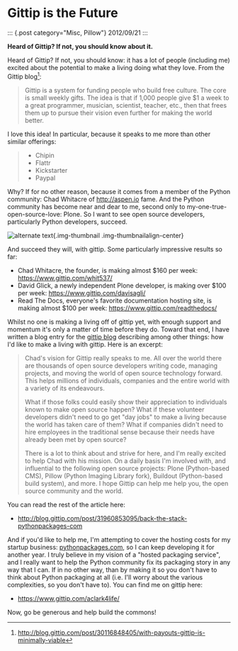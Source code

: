 # Gittip is the Future

::: {.post category="Misc, Pillow"}
2012/09/21
:::

**Heard of Gittip? If not, you should know about it.**

Heard of Gittip? If not, you should know: it has a lot of people
(including me) excited about the potential to make a living doing what
they love. From the Gittip blog[^1]:

> Gittip is a system for funding people who build free culture. The core
> is small weekly gifts. The idea is that if 1,000 people give \$1 a
> week to a great programmer, musician, scientist, teacher, etc., then
> that frees them up to pursue their vision even further for making the
> world better.

I love this idea! In particular, because it speaks to me more than other
similar offerings:

> -   Chipin
> -   Flattr
> -   Kickstarter
> -   Paypal

Why? If for no other reason, because it comes from a member of the
Python community: Chad Whitacre of <http://aspen.io> fame. And the
Python community has become near and dear to me, second only to
my-one-true-open-source-love: Plone. So I want to see open source
developers, particularly Python developers, succeed.

![alternate text](/images/gittip.png){.img-thumbnail
.img-thumbnailalign-center}

And succeed they will, with gittip. Some particularly impressive results
so far:

-   Chad Whitacre, the founder, is making almost \$160 per week:
    <https://www.gittip.com/whit537/>
-   David Glick, a newly independent Plone developer, is making over
    \$100 per week: <https://www.gittip.com/davisagli/>
-   Read The Docs, everyone\'s favorite documentation hosting site, is
    making almost \$100 per week: <https://www.gittip.com/readthedocs/>

Whilst no one is making a living off of gittip yet, with enough support
and momentum it\'s only a matter of time before they do. Toward that
end, I have written a blog entry for the [gittip
blog](http://blog.gittip.com) describing among other things: how I\'d
like to make a living with gittip. Here is an excerpt:

> Chad's vision for Gittip really speaks to me. All over the world there
> are thousands of open source developers writing code, managing
> projects, and moving the world of open source technology forward. This
> helps millions of individuals, companies and the entire world with a
> variety of its endeavours.
>
> What if those folks could easily show their appreciation to
> individuals known to make open source happen? What if these volunteer
> developers didn't need to go get "day jobs" to make a living because
> the world has taken care of them? What if companies didn't need to
> hire employees in the traditional sense because their needs have
> already been met by open source?
>
> There is a lot to think about and strive for here, and I'm really
> excited to help Chad with his mission. On a daily basis I'm involved
> with, and influential to the following open source projects: Plone
> (Python-based CMS), Pillow (Python Imaging Library fork), Buildout
> (Python-based build system), and more. I hope Gittip can help me help
> you, the open source community and the world.

You can read the rest of the article here:

-   <http://blog.gittip.com/post/31960853095/back-the-stack-pythonpackages-com>

And if you\'d like to help me, I\'m attempting to cover the hosting
costs for my startup business:
[pythonpackages.com](http://pythonpackages.com), so I can keep
developing it for another year. I truly believe in my vision of a
\"hosted packaging service\", and I really want to help the Python
community fix its packaging story in any way that I can. If in no other
way, than by making it so you don\'t have to think about Python
packaging at all (i.e. I\'ll worry about the various complexities, so
you don\'t have to). You can find me on gittip here:

-   <https://www.gittip.com/aclark4life/>

Now, go be generous and help build the commons!

[^1]: <http://blog.gittip.com/post/30116848405/with-payouts-gittip-is-minimally-viable>

